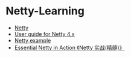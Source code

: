 # Netty-Learning

- [Netty](https://netty.io/)
- [User guide for Netty 4.x](https://netty.io/wiki/user-guide-for-4.x.html#wiki-h2-0)
- [Netty example](https://github.com/netty/netty/tree/4.1/example/src/main/java/io/netty/example)
- [Essential Netty in Action 《Netty 实战(精髓)》](https://waylau.gitbooks.io/essential-netty-in-action/content/)


